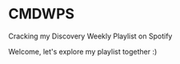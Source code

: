 # CMDWPS
Cracking my Discovery Weekly Playlist on Spotify

Welcome, let's explore my playlist together :)
